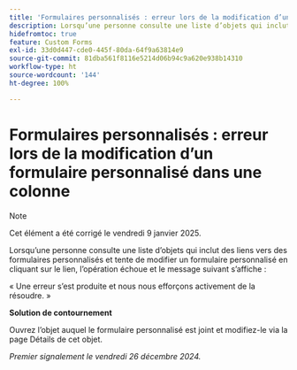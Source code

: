 ```yaml
---
title: 'Formulaires personnalisés : erreur lors de la modification d’un formulaire personnalisé dans une colonne'
description: Lorsqu’une personne consulte une liste d’objets qui inclut des liens vers des formulaires personnalisés et tente de modifier un formulaire personnalisé en cliquant sur le lien, l’opération échoue et un message d’erreur s’affiche. Une solution de contournement est disponible.
hidefromtoc: true
feature: Custom Forms
exl-id: 33d0d447-cde0-445f-80da-64f9a63814e9
source-git-commit: 81dba561f8116e5214d06b94c9a620e938b14310
workflow-type: ht
source-wordcount: '144'
ht-degree: 100%

---
```


# Formulaires personnalisés : erreur lors de la modification d’un formulaire personnalisé dans une colonne

>[!NOTE]
>
>Cet élément a été corrigé le vendredi 9 janvier 2025.

Lorsqu’une personne consulte une liste d’objets qui inclut des liens vers des formulaires personnalisés et tente de modifier un formulaire personnalisé en cliquant sur le lien, l’opération échoue et le message suivant s’affiche :

« Une erreur s’est produite et nous nous efforçons activement de la résoudre. »

**Solution de contournement**

Ouvrez l’objet auquel le formulaire personnalisé est joint et modifiez-le via la page Détails de cet objet.

_Premier signalement le vendredi 26 décembre 2024._
